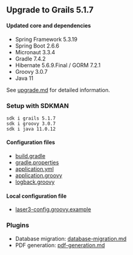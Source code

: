 
## Upgrade to Grails 5.1.7

#### Updated core and dependencies

- Spring Framework 5.3.19
- Spring Boot 2.6.6
- Micronaut 3.3.4
- Gradle 7.4.2
- Hibernate 5.6.9.Final / GORM 7.2.1
- Groovy 3.0.7
- Java 11

See [upgrade.md](./upgrade.md) for detailed information.

### Setup with SDKMAN

    sdk i grails 5.1.7 
    sdk i groovy 3.0.7
    sdk i java 11.0.12

#### Configuration files

- [build.gradle](../build.gradle)
- [gradle.properties](../gradle.properties)
- [application.yml](../grails-app/conf/application.yml)
- [application.groovy](../grails-app/conf/application.groovy)
- [logback.groovy](../grails-app/conf/logback.groovy)

#### Local configuration file

- [laser3-config.groovy.example](../files/server/laser3-config.groovy.example)

### Plugins 

- Database migration: [database-migration.md](./database-migration.md)
- PDF generation: [pdf-generation.md](./pdf-generation.md)
